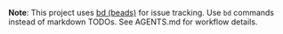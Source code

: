 **Note**: This project uses [bd (beads)](https://github.com/steveyegge/beads)
for issue tracking. Use `bd` commands instead of markdown TODOs.
See AGENTS.md for workflow details.
